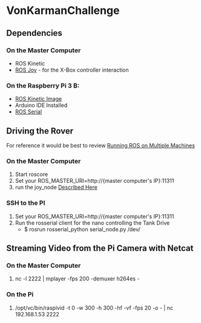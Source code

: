 # VonKarmanChallenge

## Dependencies
### On the Master Computer
- ROS Kinetic
- [ROS Joy](http://wiki.ros.org/joy/Tutorials/ConfiguringALinuxJoystick) - for the X-Box controller interaction

### On the Raspberry Pi 3 B:
- [ROS Kinetic Image](https://downloads.ubiquityrobotics.com/pi.html)
- Arduino IDE Installed
- [ROS Serial](http://wiki.ros.org/rosserial_arduino/Tutorials/Arduino%20IDE%20Setup)


## Driving the Rover
For reference it would be best to review [Running ROS on Multiple Machines](http://wiki.ros.org/ROS/Tutorials/MultipleMachines)
### On the Master Computer
1. Start roscore
2. Set your ROS_MASTER_URI=http://{master computer's IP}:11311
3. run the joy_node [Described Here](http://wiki.ros.org/joy/Tutorials/ConfiguringALinuxJoystick)

### SSH to the PI
1. Set your ROS_MASTER_URI=http://{master computer's IP}:11311
2. Run the rosserial client for the nano controlling the Tank Drive
    - $ rosrun rosserial_python serial_node.py /dev/


## Streaming Video from the Pi Camera with Netcat
### On the Master Computer 
1. nc -l 2222 | mplayer -fps 200 -demuxer h264es -

### On the Pi
1. /opt/vc/bin/raspivid -t 0 -w 300 -h 300 -hf -vf -fps 20 -o - | nc 192.168.1.53 2222
